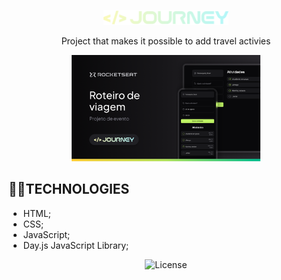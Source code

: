 <p align="center">
    <img src=".github/logo-nlw.png" alt="Logo Rocketseat NLW Journey" width="200px" />
</p>

<p align="center">
    Project that makes it possible to add travel activies
</p>

<p align="center">
    <img src=".github/preview-nlw.png" alt="Overview of the developed project" width="60%">
</p>

## 🧑‍💻TECHNOLOGIES
- HTML;
- CSS;
- JavaScript;
- Day.js JavaScript Library;

<p align="center">
    <img alt="License" src="https://img.shields.io/static/v1?label=license&message=MIT&color=18181B&labelColor=BEF264">
</p>
